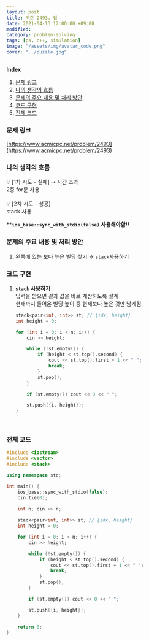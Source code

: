 ```yaml
---
layout: post
title: 백준 2493. 탑
date: 2021-04-13 12:00:00 +09:00
modified: 
category: problem-solving
tags: [ps, c++, simulation]
image: "/assets/img/avatar_code.png"
cover: "../puzzle.jpg"
---
```


**Index**
1. [문제 링크](#문제-링크)
1. [나의 생각의 흐름](#나의-생각의-흐름)
1. [문제의 주요 내용 및 처리 방안](#문제의-주요-내용-및-처리-방안)
1. [코드 구현](#코드-구현)
1. [전체 코드](#전체-코드)

### 문제 링크
[https://www.acmicpc.net/problem/2493](https://www.acmicpc.net/problem/2493)

### 나의 생각의 흐름
💡 [1차 시도 - 실패] ⇢ 시간 초과<br> 
    2중 for문 사용<br>
<br>
💡 [2차 시도 - 성공]<br> 
    stack 사용<br>

****`ios_base::sync_with_stdio(false)` 사용해야함!!**

### 문제의 주요 내용 및 처리 방안
1. 왼쪽에 있는 보다 높은 빌딩 찾기 → `stack`사용하기<br>

### 코드 구현 
1. **`stack` 사용하기**<br>
    입력을 받으면 결과 값을 바로 계산하도록 설계<br>
    현재까지 들어온 빌딩 높이 중 현재보다 높은 것만 남게됨.<br>
    ```cpp
    stack<pair<int, int>> st; // {idx, height}
    int height = 0;

    for (int i = 0; i < n; i++) {
        cin >> height;

        while (!st.empty()) {
            if (height < st.top().second) {
                cout << st.top().first + 1 << " ";
                break;
            }
            st.pop();
        }

        if (st.empty()) cout << 0 << " ";

        st.push({i, height});
    }
    ```
    <br>

### 전체 코드
```c++
#include <iostream>
#include <vector>
#include <stack>

using namespace std;

int main() {
    ios_base::sync_with_stdio(false);
    cin.tie(0);
    
    int n; cin >> n;

    stack<pair<int, int>> st; // {idx, height}
    int height = 0;

    for (int i = 0; i < n; i++) {
        cin >> height;

        while (!st.empty()) {
            if (height < st.top().second) {
                cout << st.top().first + 1 << " ";
                break;
            }
            st.pop();
        }

        if (st.empty()) cout << 0 << " ";

        st.push({i, height});
    }

    return 0;
}
```
